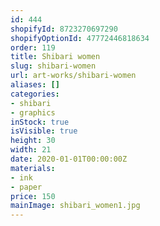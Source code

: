 ```yaml
---
id: 444
shopifyId: 8723270697290
shopifyOptionId: 47772446818634
order: 119
title: Shibari women
slug: shibari-women
url: art-works/shibari-women
aliases: []
categories:
- shibari
- graphics
inStock: true
isVisible: true
height: 30
width: 21
date: 2020-01-01T00:00:00Z
materials:
- ink
- paper
price: 150
mainImage: shibari_women1.jpg
---
```

